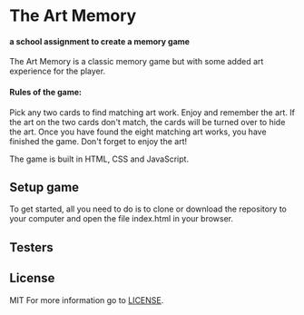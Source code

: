 # The Art Memory

[](<img src="img/img3.jpg">)

#### a school assignment to create a memory game

The Art Memory is a classic memory game but with some added art experience for the player.

#### Rules of the game:
Pick any two cards to find matching art work. Enjoy and remember the art. If the art on the two cards don't match, the cards will be turned over to hide the art. Once you have found the eight matching art works, you have finished the game. Don't forget to enjoy the art!

The game is built in HTML, CSS and JavaScript.

## Setup game
To get started, all you need to do is to clone or download the repository to your computer and open the file index.html in your browser.

## Testers


## License
MIT
For more information go to [LICENSE](https://github.com/AnnEdvinsson/Good-News-/blob/master/LICENSE).
